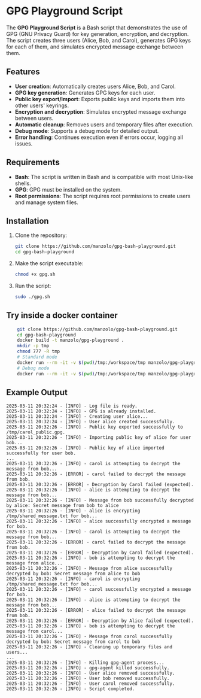 # GPG Playground Script

The **GPG Playground Script** is a Bash script that demonstrates the use of GPG (GNU Privacy Guard) for key generation, encryption, and decryption. The script creates three users (Alice, Bob, and Carol), generates GPG keys for each of them, and simulates encrypted message exchange between them.

## Features

- **User creation**: Automatically creates users Alice, Bob, and Carol.
- **GPG key generation**: Generates GPG keys for each user.
- **Public key export/import**: Exports public keys and imports them into other users' keyrings.
- **Encryption and decryption**: Simulates encrypted message exchange between users.
- **Automatic cleanup**: Removes users and temporary files after execution.
- **Debug mode**: Supports a debug mode for detailed output.
- **Error handling**: Continues execution even if errors occur, logging all issues.

## Requirements

- **Bash**: The script is written in Bash and is compatible with most Unix-like shells.
- **GPG**: GPG must be installed on the system.
- **Root permissions**: The script requires root permissions to create users and manage system files.

## Installation

1. Clone the repository:
   ```bash
   git clone https://github.com/manzolo/gpg-bash-playground.git
   cd gpg-bash-playground
    ```

2. Make the script executable:
    ```bash
    chmod +x gpg.sh
    ```

3. Run the script:
    ```bash
    sudo ./gpg.sh
    ```

## Try inside a docker container    
```bash
    git clone https://github.com/manzolo/gpg-bash-playground.git
    cd gpg-bash-playground
    docker build -t manzolo/gpg-playground .
    mkdir -p tmp
    chmod 777 -R tmp
    # Standard mode
    docker run --rm -it -v $(pwd)/tmp:/workspace/tmp manzolo/gpg-playground
    # Debug mode
    docker run --rm -it -v $(pwd)/tmp:/workspace/tmp manzolo/gpg-playground -d
```

## Example Output

```
2025-03-11 20:32:24 - [INFO] - Log file is ready.
2025-03-11 20:32:24 - [INFO] - GPG is already installed.
2025-03-11 20:32:24 - [INFO] - Creating user alice...
2025-03-11 20:32:24 - [INFO] - User alice created successfully.
2025-03-11 20:32:26 - [INFO] - Public key exported successfully to /tmp/carol_public.gpg.
2025-03-11 20:32:26 - [INFO] - Importing public key of alice for user bob...
2025-03-11 20:32:26 - [INFO] - Public key of alice imported successfully for user bob.
...
2025-03-11 20:32:26 - [INFO] - carol is attempting to decrypt the message from bob...
2025-03-11 20:32:26 - [ERROR] - carol failed to decrypt the message from bob.
2025-03-11 20:32:26 - [ERROR] - Decryption by Carol failed (expected).
2025-03-11 20:32:26 - [INFO] - alice is attempting to decrypt the message from bob...
2025-03-11 20:32:26 - [INFO] - Message from bob successfully decrypted by alice: Secret message from bob to alice
2025-03-11 20:32:26 - [INFO] - alice is encrypting /tmp/shared_message.txt for bob...
2025-03-11 20:32:26 - [INFO] - alice successfully encrypted a message for bob.
2025-03-11 20:32:26 - [INFO] - carol is attempting to decrypt the message from bob...
2025-03-11 20:32:26 - [ERROR] - carol failed to decrypt the message from bob.
2025-03-11 20:32:26 - [ERROR] - Decryption by Carol failed (expected).
2025-03-11 20:32:26 - [INFO] - bob is attempting to decrypt the message from alice...
2025-03-11 20:32:26 - [INFO] - Message from alice successfully decrypted by bob: Secret message from alice to bob
2025-03-11 20:32:26 - [INFO] - carol is encrypting /tmp/shared_message.txt for bob...
2025-03-11 20:32:26 - [INFO] - carol successfully encrypted a message for bob.
2025-03-11 20:32:26 - [INFO] - alice is attempting to decrypt the message from bob...
2025-03-11 20:32:26 - [ERROR] - alice failed to decrypt the message from bob.
2025-03-11 20:32:26 - [ERROR] - Decryption by Alice failed (expected).
2025-03-11 20:32:26 - [INFO] - bob is attempting to decrypt the message from carol...
2025-03-11 20:32:26 - [INFO] - Message from carol successfully decrypted by bob: Secret message from carol to bob
2025-03-11 20:32:26 - [INFO] - Cleaning up temporary files and users...
...
2025-03-11 20:32:26 - [INFO] - Killing gpg-agent process...
2025-03-11 20:32:26 - [INFO] - gpg-agent killed successfully.
2025-03-11 20:32:26 - [INFO] - User alice removed successfully.
2025-03-11 20:32:26 - [INFO] - User bob removed successfully.
2025-03-11 20:32:26 - [INFO] - User carol removed successfully.
2025-03-11 20:32:26 - [INFO] - Script completed.

```
